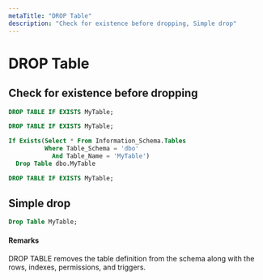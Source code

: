 ```yaml
---
metaTitle: "DROP Table"
description: "Check for existence before dropping, Simple drop"
---
```


# DROP Table




## Check for existence before dropping


```sql
DROP TABLE IF EXISTS MyTable;

```

```sql
DROP TABLE IF EXISTS MyTable;

```

```sql
If Exists(Select * From Information_Schema.Tables
          Where Table_Schema = 'dbo'
            And Table_Name = 'MyTable')
  Drop Table dbo.MyTable

```

```sql
DROP TABLE IF EXISTS MyTable;

```



## Simple drop


```sql
Drop Table MyTable;

```



#### Remarks


DROP TABLE removes the table definition from the schema along with the rows, indexes, permissions, and triggers.

